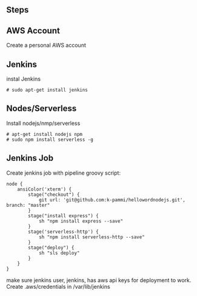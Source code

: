 Steps
-------

AWS Account
------------
Create a personal AWS account

Jenkins
-------- 
instal Jenkins
```
# sudo apt-get install jenkins
```

Nodes/Serverless
--------
Install nodejs/nmp/serverless
```
# apt-get install nodejs npm
# sudo npm install serverless -g
````

Jenkins Job
------------
Create jenkins job with pipeline groovy script:
```
node {
    ansiColor('xterm') {
        stage("checkout") {
            git url: 'git@github.com:k-pammi/hellowordnodejs.git', branch: "master"
        }
        stage("install express") {
            sh "npm install express --save"
        }
        stage('serverless-http') {
            sh "npm install serverless-http --save"
        }
        stage("deploy") {
            sh "sls deploy"
        }
    }
}
```
make sure jenkins user, jenkins, has aws api keys for deployment to work.
Create .aws/credentials in /var/lib/jenkins

